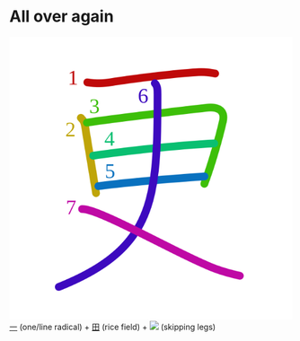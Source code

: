 # All over again
![66f4](Kanji/kanji-colorize/66f4.svg)
[一](Kanji/kanji-dict/一.md) (one/line radical) + [田](Kanji/kanji-dict/田.md) (rice field) + [![](http://www.kanjidamage.com/assets/radsmall/skipping-legs-6d1e5553e72475605c74bf5a44f398a61626e9cbbc13b51d27392d810eee83c2.jpg)](http://www.kanjidamage.com/kanji/1589-skipping-legs) (skipping legs)